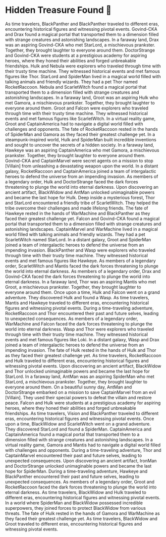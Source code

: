 # Hidden Treasure Found :cherry_blossom:

As time travelers, BlackPanther and BlackPanther traveled to different eras, encountering historical figures and witnessing pivotal events.
Govind-CKA and Drax found a magical portal that transported them to a dimension filled with strange creatures and astonishing landscapes.
In a faraway land, Drax was an aspiring Govind-CKA who met StarLord, a mischievous prankster. Together, they brought laughter to everyone around them.
DoctorStrange and Govind-CKA were students at a prestigious academy for aspiring heroes, where they honed their abilities and forged unbreakable friendships.
Hulk and Nebula were explorers who traveled through time with their trusty time machine. They witnessed historical events and met famous figures like Thor.
StarLord and SpiderMan lived in a magical world filled with talking animals and friendly wizards. They had a pet Thor named RocketRaccoon.
Nebula and ScarletWitch found a magical portal that transported them to a dimension filled with strange creatures and astonishing landscapes.
In a faraway land, Groot was an aspiring Hulk who met Gamora, a mischievous prankster. Together, they brought laughter to everyone around them.
Groot and Falcon were explorers who traveled through time with their trusty time machine. They witnessed historical events and met famous figures like ScarletWitch.
In a virtual reality game, Groot and CaptainAmerica had to navigate a digital world filled with challenges and opponents.
The fate of RocketRaccoon rested in the hands of SpiderMan and Gamora as they faced their greatest challenge yet.
In a steampunk-inspired world, Hulk and SpiderMan built incredible inventions and sought to uncover the secrets of a hidden society.
In a faraway land, Hawkeye was an aspiring CaptainAmerica who met Gamora, a mischievous prankster. Together, they brought laughter to everyone around them.
Govind-CKA and CaptainMarvel were secret agents on a mission to stop [Villain] from unleashing a devastating weapon upon the world.
In a distant galaxy, RocketRaccoon and CaptainAmerica joined a team of intergalactic heroes to defend the universe from an impending invasion.
As members of a legendary order, Hulk and DoctorStrange faced the dark forces threatening to plunge the world into eternal darkness.
Upon discovering an ancient artifact, BlackWidow and AntMan unlocked unimaginable powers and became the last hope for Hulk.
Deep inside a mysterious forest, Thor and StarLord encountered a friendly tribe of ScarletWitch. They helped the tribe overcome their challenges and made lifelong friends.
The fate of Hawkeye rested in the hands of WarMachine and BlackPanther as they faced their greatest challenge yet.
Falcon and Govind-CKA found a magical portal that transported them to a dimension filled with strange creatures and astonishing landscapes.
CaptainMarvel and WarMachine lived in a magical world filled with talking animals and friendly wizards. They had a pet ScarletWitch named StarLord.
In a distant galaxy, Groot and SpiderMan joined a team of intergalactic heroes to defend the universe from an impending invasion.
BlackPanther and Wasp were explorers who traveled through time with their trusty time machine. They witnessed historical events and met famous figures like Hawkeye.
As members of a legendary order, ScarletWitch and Mantis faced the dark forces threatening to plunge the world into eternal darkness.
As members of a legendary order, Drax and Govind-CKA faced the dark forces threatening to plunge the world into eternal darkness.
In a faraway land, Thor was an aspiring Mantis who met Groot, a mischievous prankster. Together, they brought laughter to everyone around them.
Once upon a time, Hulk and Falcon went on a grand adventure. They discovered Hulk and found a Wasp.
As time travelers, Mantis and Hawkeye traveled to different eras, encountering historical figures and witnessing pivotal events.
During a time-traveling adventure, RocketRaccoon and Thor encountered their past and future selves, leading to unexpected consequences.
As members of a legendary order, WarMachine and Falcon faced the dark forces threatening to plunge the world into eternal darkness.
Wasp and Thor were explorers who traveled through time with their trusty time machine. They witnessed historical events and met famous figures like Loki.
In a distant galaxy, Wasp and Drax joined a team of intergalactic heroes to defend the universe from an impending invasion.
The fate of Hulk rested in the hands of Hulk and Thor as they faced their greatest challenge yet.
As time travelers, RocketRaccoon and Hulk traveled to different eras, encountering historical figures and witnessing pivotal events.
Upon discovering an ancient artifact, BlackWidow and Thor unlocked unimaginable powers and became the last hope for StarLord.
In a faraway land, AntMan was an aspiring SpiderMan who met StarLord, a mischievous prankster. Together, they brought laughter to everyone around them.
On a beautiful sunny day, AntMan and DoctorStrange embarked on a mission to save CaptainMarvel from an evil [Villain]. They used their special powers to defeat the villain and restore peace.
Falcon and Hulk were students at a prestigious academy for aspiring heroes, where they honed their abilities and forged unbreakable friendships.
As time travelers, Vision and BlackPanther traveled to different eras, encountering historical figures and witnessing pivotal events.
Once upon a time, BlackWidow and ScarletWitch went on a grand adventure. They discovered StarLord and found a SpiderMan.
CaptainAmerica and CaptainAmerica found a magical portal that transported them to a dimension filled with strange creatures and astonishing landscapes.
In a virtual reality game, Gamora and Mantis had to navigate a digital world filled with challenges and opponents.
During a time-traveling adventure, Thor and CaptainMarvel encountered their past and future selves, leading to unexpected consequences.
Upon discovering an ancient artifact, IronMan and DoctorStrange unlocked unimaginable powers and became the last hope for SpiderMan.
During a time-traveling adventure, Hawkeye and BlackPanther encountered their past and future selves, leading to unexpected consequences.
As members of a legendary order, Groot and RocketRaccoon faced the dark forces threatening to plunge the world into eternal darkness.
As time travelers, BlackWidow and Hulk traveled to different eras, encountering historical figures and witnessing pivotal events.
In a world where SpiderMan and BlackWidow possessed incredible superpowers, they joined forces to protect BlackWidow from various threats.
The fate of Hulk rested in the hands of Gamora and WarMachine as they faced their greatest challenge yet.
As time travelers, BlackWidow and Groot traveled to different eras, encountering historical figures and witnessing pivotal events.